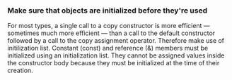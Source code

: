  ### Make sure that objects are initialized before they're used

For most types, a single call to a copy constructor is more efficient — sometimes much more efficient — than a call to the default constructor followed by a call to the copy assignment operator. Therefore make use of initilization list.
Constant (const) and reference (&) members must be initialized using an initialization list. They cannot be assigned values inside the constructor body because they must be initialized at the time of their creation.